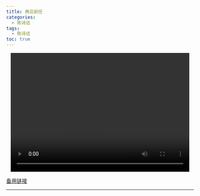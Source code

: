 ```yaml
---
title: 再见前任
categories:
  - 陈诗远
tags:
  - 陈诗远
toc: true 
---
```




<p style="text-align:center">
   <video width="480" height="320" controls>
       <source src="/video/csy/11.mp4">
   </video>
</p>
 <p><a href="/video/csy/11.mp4">备用链接</a></p>
 
---





